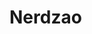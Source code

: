 # Nerdzao

[banner]: https://media.licdn.com/dms/image/C4D22AQHIjPxTLqWGZA/feedshare-shrink_8192/0?e=1567036800&v=beta&t=7I6LUz9SH65ySgeqL5FiX9qCdpuOkdJ2aiGR1ljksOk "s"


